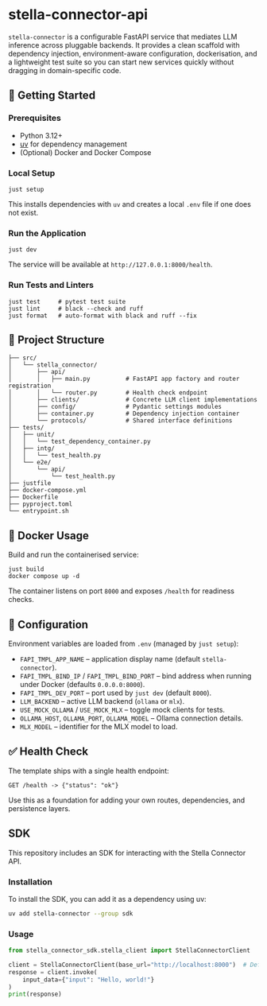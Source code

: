 # stella-connector-api

`stella-connector` is a configurable FastAPI service that mediates LLM inference across pluggable backends. It provides a clean scaffold with dependency injection, environment-aware configuration, dockerisation, and a lightweight test suite so you can start new services quickly without dragging in domain-specific code.

## 🚀 Getting Started

### Prerequisites

- Python 3.12+
- [uv](https://github.com/astral-sh/uv) for dependency management
- (Optional) Docker and Docker Compose

### Local Setup

```shell
just setup
```

This installs dependencies with `uv` and creates a local `.env` file if one does not exist.

### Run the Application

```shell
just dev
```

The service will be available at `http://127.0.0.1:8000/health`.

### Run Tests and Linters

```shell
just test     # pytest test suite
just lint     # black --check and ruff
just format   # auto-format with black and ruff --fix
```

## 🧱 Project Structure

```
├── src/
│   └── stella_connector/
│       ├── api/
│       │   ├── main.py          # FastAPI app factory and router registration
│       │   └── router.py        # Health check endpoint
│       ├── clients/             # Concrete LLM client implementations
│       ├── config/              # Pydantic settings modules
│       ├── container.py         # Dependency injection container
│       └── protocols/           # Shared interface definitions
├── tests/
│   ├── unit/
│   │   └── test_dependency_container.py
│   ├── intg/
│   │   └── test_health.py
│   └── e2e/
│       └── api/
│           └── test_health.py
├── justfile
├── docker-compose.yml
├── Dockerfile
├── pyproject.toml
└── entrypoint.sh
```

## 🐳 Docker Usage

Build and run the containerised service:

```shell
just build
docker compose up -d
```

The container listens on port `8000` and exposes `/health` for readiness checks.

## 🔧 Configuration

Environment variables are loaded from `.env` (managed by `just setup`):

- `FAPI_TMPL_APP_NAME` – application display name (default `stella-connector`).
- `FAPI_TMPL_BIND_IP` / `FAPI_TMPL_BIND_PORT` – bind address when running under Docker (defaults `0.0.0.0:8000`).
- `FAPI_TMPL_DEV_PORT` – port used by `just dev` (default `8000`).
- `LLM_BACKEND` – active LLM backend (`ollama` or `mlx`).
- `USE_MOCK_OLLAMA` / `USE_MOCK_MLX` – toggle mock clients for tests.
- `OLLAMA_HOST`, `OLLAMA_PORT`, `OLLAMA_MODEL` – Ollama connection details.
- `MLX_MODEL` – identifier for the MLX model to load.

## ✅ Health Check

The template ships with a single health endpoint:

```http
GET /health -> {"status": "ok"}
```

Use this as a foundation for adding your own routes, dependencies, and persistence layers.

## SDK

This repository includes an SDK for interacting with the Stella Connector API.

### Installation

To install the SDK, you can add it as a dependency using uv:

```bash
uv add stella-connector --group sdk
```

### Usage

```python
from stella_connector_sdk.stella_client import StellaConnectorClient

client = StellaConnectorClient(base_url="http://localhost:8000")  # Default port for stella-connector
response = client.invoke(
    input_data={"input": "Hello, world!"}
)
print(response)
```
